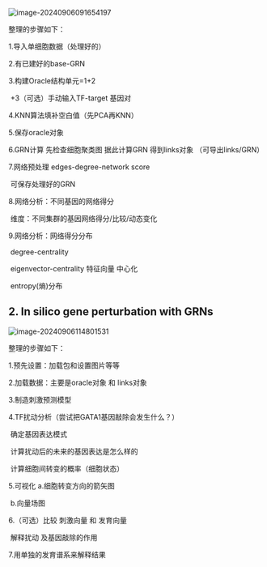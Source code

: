 ![image-20240906091654197](C:\Users\13623\AppData\Roaming\Typora\typora-user-images\image-20240906091654197.png)

整理的步骤如下：

1.导入单细胞数据（处理好的）

2.有已建好的base-GRN

3.构建Oracle结构单元=1+2

​                                                 +3（可选）手动输入TF-target 基因对

4.KNN算法填补空白值（先PCA再KNN）

5.保存oracle对象

6.GRN计算  先检查细胞聚类图 据此计算GRN  得到links对象 （可导出links/GRN）

7.网络预处理 edges-degree-network score

​                       可保存处理好的GRN

8.网络分析：不同基因的网络得分

​              维度：不同集群的基因网络得分/比较/动态变化

9.网络分析：网络得分分布

​                 degree-centrality

​                 eigenvector-centrality 特征向量 中心化

​                  entropy(熵)分布



## 2. In silico gene perturbation with **GRNs**

![image-20240906114801531](C:\Users\13623\AppData\Roaming\Typora\typora-user-images\image-20240906114801531.png)

整理的步骤如下：

1.预先设置：加载包和设置图片等等

2.加载数据：主要是oracle对象 和 links对象

3.制造刺激预测模型

4.TF扰动分析（尝试把GATA1基因敲除会发生什么？）

​             确定基因表达模式

​             计算扰动后的未来的基因表达是怎么样的

​             计算细胞间转变的概率（细胞状态）

5.可视化  a.细胞转变方向的箭矢图

​                 b.向量场图

6.（可选）比较 刺激向量 和 发育向量

​                 解释扰动 及基因敲除的作用

7.用单独的发育谱系来解释结果
